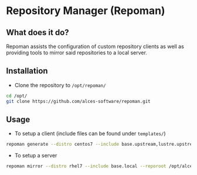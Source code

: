 # Repository Manager (Repoman)

## What does it do?

Repoman assists the configuration of custom repository clients as well as providing tools to mirror said repositories to a local server. 

## Installation

* Clone the repository to `/opt/repoman/`

```bash
cd /opt/
git clone https://github.com/alces-software/repoman.git
```

## Usage

* To setup a client (include files can be found under `templates/`)

```bash
repoman generate --distro centos7 --include base.upstream,lustre.upstream --outfile /etc/yum.repos.d/myrepo.conf
```

* To setup a server

```bash
repoman mirror --distro rhel7 --include base.local --reporoot /opt/alces/repo
```
